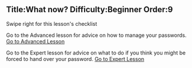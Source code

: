 Title:What now?
Difficulty:Beginner
Order:9
---
Swipe right for this lesson's checklist

Go to the Advanced lesson for advice on how to manage your passwords.
[Go to Advanced Lesson](umbrella://lesson/passwords/1)

Go to the Expert lesson for advice on what to do if you think you might be forced to hand over your password.
[Go to Expert Lesson](umbrella://lesson/passwords/2)